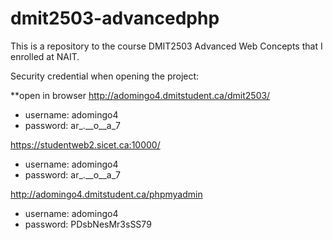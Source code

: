 # dmit2503-advancedphp
This is a repository to the course DMIT2503 Advanced Web Concepts that I enrolled at NAIT.

Security credential when opening the project:

**open in browser
http://adomingo4.dmitstudent.ca/dmit2503/
- username: adomingo4
- password: ar_.__o__a_7

https://studentweb2.sicet.ca:10000/
- username: adomingo4
- password: ar_.__o__a_7

http://adomingo4.dmitstudent.ca/phpmyadmin
- username: adomingo4
- password: PDsbNesMr3sSS79
